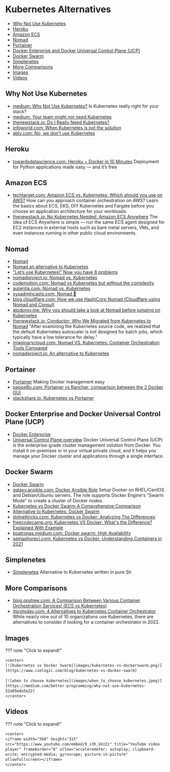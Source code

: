 # Kubernetes Alternatives
- [Why Not Use Kubernetes](#why-not-use-kubernetes)
- [Heroku](#heroku)
- [Amazon ECS](#amazon-ecs)
- [Nomad](#nomad)
- [Portainer](#portainer)
- [Docker Enterprise and Docker Universal Control Plane (UCP)](#docker-enterprise-and-docker-universal-control-plane-ucp)
- [Docker Swarm](#docker-swarm)
- [Simplenetes](#simplenetes)
- [More Comparisons](#more-comparisons)
- [Images](#images)
- [Videos](#videos)

## Why Not Use Kubernetes
- [medium: Why Not Use Kubernetes?](https://medium.com/better-programming/why-not-use-kubernetes-52a89ada5e22) Is Kubernetes really right for your stack?
- [medium: Your team might not need Kubernetes](https://medium.com/faun/your-team-might-not-need-kubernetes-57240e8d554a)
- [thenewstack.io: Do I Really Need Kubernetes?](https://thenewstack.io/do-i-really-need-kubernetes/)
- [infoworld.com: When Kubernetes is not the solution](https://www.infoworld.com/article/3604652/when-kubernetes-is-not-the-solution.html)
- [ably.com: No, we don’t use Kubernetes](https://ably.com/blog/no-we-dont-use-kubernetes)

## Heroku
- [towardsdatascience.com: Heroku + Docker in 10 Minutes](https://towardsdatascience.com/heroku-docker-in-10-minutes-f4329c4fd72f) Deployment for Python applications made easy — and it’s free

## Amazon ECS
- [techtarget.com: Amazon ECS vs. Kubernetes: Which should you use on AWS?](https://searchcloudcomputing.techtarget.com/answer/Amazon-ECS-vs-Kubernetes-Which-should-you-use-on-AWS) How can you approach container orchestration on AWS? Learn the basics about ECS, EKS, DIY Kubernetes and Fargate before you choose an application architecture for your workloads.
- [thenewstack.io: No Kubernetes Needed: Amazon ECS Anywhere](https://thenewstack.io/no-kubernetes-needed-amazon-ecs-anywhere/) The idea of ECS Anywhere is simple — run the same ECS agent designed for EC2 instances in external hosts such as bare metal servers, VMs, and even instances running in other public cloud environments.

## Nomad
* [Nomad](https://nomadproject.io/)
* [Nomad an alternative to Kubernetes](https://blog.nobugware.com/post/2019/nomad_an_alternative_to_kubernetes/)
* [“Let’s use Kubernetes!” Now you have 8 problems](https://pythonspeed.com/articles/dont-need-kubernetes/)
* [nomadproject.io: Nomad vs. Kubernetes](https://www.nomadproject.io/intro/vs/kubernetes/)
* [codemotion.com: Nomad vs Kubernetes but without the complexity](https://www.codemotion.com/magazine/dev-hub/backend-dev/nomad-kubernetes-but-without-the-complexity/)
* [autentia.com: Nomad vs. Kubernetes](https://www.autentia.com/2018/09/20/nomad-vs-kubernetes/)
* [sysadmincasts.com: Nomad 🌟](https://sysadmincasts.com/episodes/74-nomad)
* [blog.cloudflare.com: How we use HashiCorp Nomad (Cloudflare using Nomad and Consul)](https://blog.cloudflare.com/how-we-use-hashicorp-nomad/)
* [atodorov.me: Why you should take a look at Nomad before jumping on Kubernetes](https://atodorov.me/2021/02/27/why-you-should-take-a-look-at-nomad-before-jumping-on-kubernetes)
* [thenewstack.io: Conductor: Why We Migrated from Kubernetes to Nomad](https://thenewstack.io/conductor-why-we-migrated-from-kubernetes-to-nomad/) "After examining the Kubernetes source code, we realized that the default Kubernetes autoscaler is not designed for batch jobs, which typically have a low tolerance for delay." 
* [imaginarycloud.com: Nomad VS. Kubernetes: Container Orchestration Tools Compared](https://www.imaginarycloud.com/blog/nomad-vs-kubernetes/)
* [nomadproject.io: An alternative to Kubernetes](https://www.nomadproject.io/docs/nomad-vs-kubernetes/alternative)

## Portainer
* [Portainer](https://www.portainer.io/) Making Docker management easy
* [peppe8o.com: Portainer vs Rancher: comparison between the 2 Docker GUI](https://peppe8o.com/portainer-vs-rancher-comparison-between-the-2-docker-gui/)
* [stackshare.io: Kubernetes vs Portainer](https://stackshare.io/stackups/kubernetes-vs-portainer)

## Docker Enterprise and Docker Universal Control Plane (UCP)
* [Docker Enterprise](https://docs.docker.com/ee/)
* [Universal Control Plane overview](https://docs.docker.com/ee/ucp/) Docker Universal Control Plane (UCP) is the enterprise-grade cluster management solution from Docker. You install it on-premises or in your virtual private cloud, and it helps you manage your Docker cluster and applications through a single interface.

## Docker Swarm
* [Docker Swarm](https://docs.docker.com/engine/swarm/)
* [galaxy.ansible.com: Docker Ansible Role](https://galaxy.ansible.com/atosatto/docker-swarm) Setup Docker on RHEL/CentOS and Debian/Ubuntu servers. The role supports Docker Engine's "Swarm Mode" to create a cluster of Docker nodes.
* [Kubernetes vs Docker Swarm: A Comprehensive Comparison](https://www.cuelogic.com/blog/kubernetes-vs-docker-swarm)
* [Alternative to Kubernetes: Docker Swarm](https://www.linkedin.com/pulse/alternative-kubernetes-docker-swarm-marcel-koert/)
* [dotnettricks.com: Kubernetes vs Docker: Analyzing The Differences](https://www.dotnettricks.com/learn/docker/kubernetes-vs-docker-analyzing-the-differences)
* [freecodecamp.org: Kubernetes VS Docker: What's the Difference? Explained With Example](https://www.freecodecamp.org/news/kubernetes-vs-docker-whats-the-difference-explained-with-examples/)
* [kpatronas.medium.com: Docker swarm: High Availability](https://kpatronas.medium.com/docker-swarm-high-availability-36ea7ee7f9e8)
* [semaphoreci.com: Kubernetes vs Docker: Understanding Containers in 2021](https://semaphoreci.com/blog/kubernetes-vs-docker)

## Simplenetes
* [Simplenetes](https://github.com/simplenetes-io/simplenetes) Alternative to Kubernetes written in pure Sh

## More Comparisons
- [blog.opstree.com: A Comparison Between Various Container Orchestration Services! (ECS vs Kubernetes)](https://blog.opstree.com/2021/06/21/a-comparison-between-various-container-orchestration-services-ecs-vs-kubernetes/)
- [itprotoday.com: 4 Alternatives to Kubernetes Container Orchestrator](https://www.itprotoday.com/hybrid-cloud-and-multicloud/4-alternatives-kubernetes-container-orchestrator) While nearly nine out of 10 organizations use Kubernetes, there are alternatives to consider if looking for a container orchestrator in 2022.

## Images
??? note "Click to expand!"

    <center>
    [![Kubernetes vs Docker Swarm](images/kubernetes-vs-dockerswarm.png)](https://www.cuelogic.com/blog/kubernetes-vs-docker-swarm)

    [![when to choose kubernetes](images/when_to_choose_kubernetes.jpeg)](https://medium.com/better-programming/why-not-use-kubernetes-52a89ada5e22)
    </center>

## Videos
??? note "Click to expand!"

    <center>
    <iframe width="560" height="315" src="https://www.youtube.com/embed/9_s3h_GVzZc" title="YouTube video player" frameborder="0" allow="accelerometer; autoplay; clipboard-write; encrypted-media; gyroscope; picture-in-picture" allowfullscreen></iframe>
    </center>



